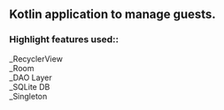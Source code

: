 ## Kotlin application to manage guests.
### Highlight features used::
_RecyclerView  
_Room  
_DAO Layer  
_SQLite DB  
_Singleton  



